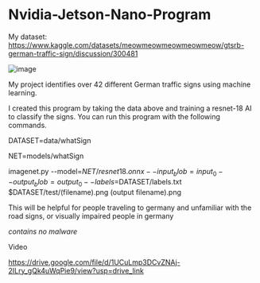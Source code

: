 # Nvidia-Jetson-Nano-Program
 My dataset: https://www.kaggle.com/datasets/meowmeowmeowmeowmeow/gtsrb-german-traffic-sign/discussion/300481

![image](https://github.com/user-attachments/assets/2f1719db-626e-4111-8158-2c0e5d19bc1b)

 
My project identifies over 42 different German traffic signs using machine learning.

I created this program by taking the data above and training a resnet-18 AI to classify the signs.  You can run this program with the following commands.

DATASET=data/whatSign

NET=models/whatSign

imagenet.py --model=$NET/resnet18.onnx --input_blob=input_0 --output_blob=output_0 --labels=$DATASET/labels.txt $DATASET/test/(filename).png (output filename).png

This will be helpful for people traveling to germany and unfamiliar with the road signs, or visually impaired people in germany

*contains no malware*

Video

https://drive.google.com/file/d/1UCuLmp3DCvZNAj-2ILry_gQk4uWqPie9/view?usp=drive_link
